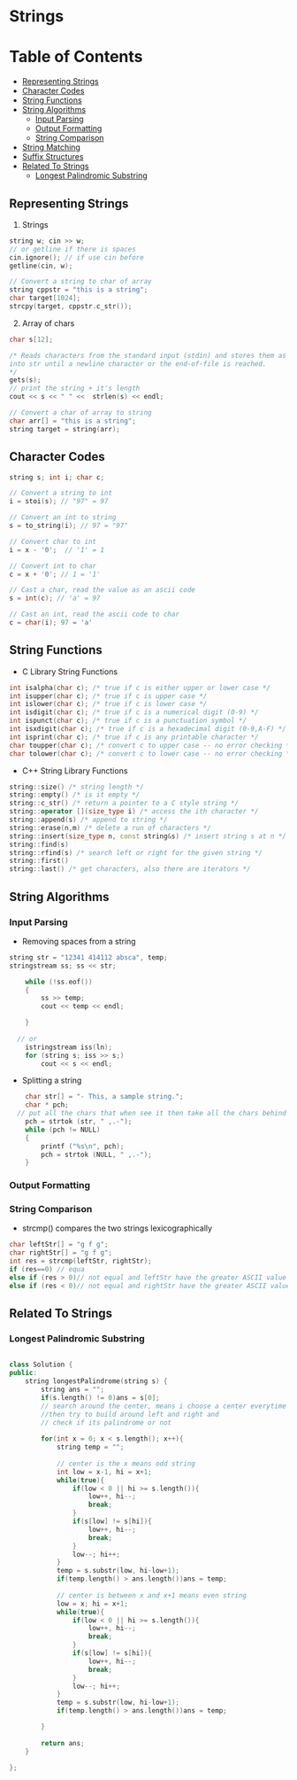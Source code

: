 # Strings

Table of Contents
================= 
- [Representing Strings](#representing-strings)
- [Character Codes](#character-codes)
- [String Functions](#string-functions) 
- [String Algorithms](#string-algorithms) 
  + [Input Parsing](#input-parsing)
  + [Output Formatting](#output-formatting)
  + [String Comparison](#string-comparison) 
- [String Matching](#string-matching)
- [Suffix Structures](#suffix-structures)
- [Related To Strings](#related-to-strings)
  + [Longest Palindromic Substring](#longest-palindromic-substring)	
   
## Representing Strings
1. Strings
```cpp
string w; cin >> w;
// or getline if there is spaces
cin.ignore(); // if use cin before
getline(cin, w);

// Convert a string to char of array
string cppstr = "this is a string";
char target[1024];
strcpy(target, cppstr.c_str());
```
2. Array of chars
```cpp
char s[12];

/* Reads characters from the standard input (stdin) and stores them as a C string 
into str until a newline character or the end-of-file is reached.
*/
gets(s);
// print the string + it's length
cout << s << " " <<  strlen(s) << endl; 

// Convert a char of array to string
char arr[] = "this is a string";
string target = string(arr);
```

## Character Codes
```cpp
string s; int i; char c;

// Convert a string to int
i = stoi(s); // "97" = 97

// Convert an int to string
s = to_string(i); // 97 = "97"

// Convert char to int
i = x - '0';  // '1' = 1

// Convert int to char
c = x + '0'; // 1 = '1'

// Cast a char, read the value as an ascii code
s = int(c); // 'a' = 97

// Cast an int, read the ascii code to char
c = char(i); 97 = 'a'
```
## String Functions
- C Library String Functions
```cpp
int isalpha(char c); /* true if c is either upper or lower case */
int isupper(char c); /* true if c is upper case */
int islower(char c); /* true if c is lower case */
int isdigit(char c); /* true if c is a numerical digit (0-9) */
int ispunct(char c); /* true if c is a punctuation symbol */
int isxdigit(char c); /* true if c is a hexadecimal digit (0-9,A-F) */
int isprint(char c); /* true if c is any printable character */
char toupper(char c); /* convert c to upper case -- no error checking */
char tolower(char c); /* convert c to lower case -- no error checking */
```
- C++ String Library Functions
```cpp
string::size() /* string length */
string::empty() /* is it empty */
string::c_str() /* return a pointer to a C style string */
string::operator [](size_type i) /* access the ith character */
string::append(s) /* append to string */
string::erase(n,m) /* delete a run of characters */
string::insert(size_type n, const string&s) /* insert string s at n */
string::find(s)
string::rfind(s) /* search left or right for the given string */
string::first()
string::last() /* get characters, also there are iterators */
```
## String Algorithms
### Input Parsing
- Removing spaces from a string
```cpp
string str = "12341 414112 absca", temp;
stringstream ss; ss << str;

	while (!ss.eof())
	{
		ss >> temp;
		cout << temp << endl;

	}
		
  // or
  	istringstream iss(ln);
	for (string s; iss >> s;)
	    cout << s << endl;
```
- Splitting a string
```cpp
	char str[] = "- This, a sample string.";
	char * pch;
  // put all the chars that when see it then take all the chars behind it
	pch = strtok (str, " ,.-");
	while (pch != NULL)
	{
		printf ("%s\n", pch);
		pch = strtok (NULL, " ,.-");
	}
```
### Output Formatting
### String Comparison
- strcmp() compares the two strings lexicographically
```cpp
char leftStr[] = "g f g";
char rightStr[] = "g f g";
int res = strcmp(leftStr, rightStr);
if (res==0) // equa
else if (res > 0)// not equal and leftStr have the greater ASCII value
else if (res < 0)// not equal and rightStr have the greater ASCII value
```

## Related To Strings
###  Longest Palindromic Substring
```cpp

class Solution {
public:
    string longestPalindrome(string s) {
        string ans = "";
        if(s.length() != 0)ans = s[0];
        // search around the center, means i choose a center everytime
        //then try to build around left and right and 
        // check if its palindrome or not
        
        for(int x = 0; x < s.length(); x++){
            string temp = "";
            
            // center is the x means odd string
            int low = x-1, hi = x+1;
            while(true){
                if(low < 0 || hi >= s.length()){
                    low++, hi--;
                    break;
                }
                if(s[low] != s[hi]){
                    low++, hi--;
                    break;
                }
                low--; hi++;
            }
            temp = s.substr(low, hi-low+1);
            if(temp.length() > ans.length())ans = temp;
            
            // center is between x and x+1 means even string
            low = x; hi = x+1;
            while(true){
                if(low < 0 || hi >= s.length()){
                    low++, hi--;
                    break;
                }
                if(s[low] != s[hi]){
                    low++, hi--;
                    break;
                }
                low--; hi++;
            }
            temp = s.substr(low, hi-low+1);
            if(temp.length() > ans.length())ans = temp;

        }
        
        return ans;
    }

};
```
